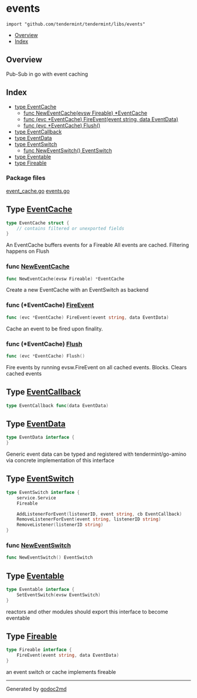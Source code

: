 # events

`import "github.com/tendermint/tendermint/libs/events"`

- [Overview](#pkg-overview)
- [Index](#pkg-index)

## Overview

Pub-Sub in go with event caching

## Index

- [type EventCache](#EventCache)
  - [func NewEventCache(evsw Fireable) \*EventCache](#NewEventCache)
  - [func (evc \*EventCache) FireEvent(event string, data EventData)](#EventCache.FireEvent)
  - [func (evc \*EventCache) Flush()](#EventCache.Flush)
- [type EventCallback](#EventCallback)
- [type EventData](#EventData)
- [type EventSwitch](#EventSwitch)
  - [func NewEventSwitch() EventSwitch](#NewEventSwitch)
- [type Eventable](#Eventable)
- [type Fireable](#Fireable)

### Package files

[event_cache.go](/src/github.com/tendermint/tendermint/libs/events/event_cache.go)
[events.go](/src/github.com/tendermint/tendermint/libs/events/events.go)

## Type [EventCache](/src/target/event_cache.go?s=116:179#L5)

```go
type EventCache struct {
    // contains filtered or unexported fields
}
```

An EventCache buffers events for a Fireable All events are cached. Filtering
happens on Flush

### func [NewEventCache](/src/target/event_cache.go?s=239:284#L11)

```go
func NewEventCache(evsw Fireable) *EventCache
```

Create a new EventCache with an EventSwitch as backend

### func (\*EventCache) [FireEvent](/src/target/event_cache.go?s=449:511#L24)

```go
func (evc *EventCache) FireEvent(event string, data EventData)
```

Cache an event to be fired upon finality.

### func (\*EventCache) [Flush](/src/target/event_cache.go?s=735:765#L31)

```go
func (evc *EventCache) Flush()
```

Fire events by running evsw.FireEvent on all cached events. Blocks. Clears
cached events

## Type [EventCallback](/src/target/events.go?s=4201:4240#L185)

```go
type EventCallback func(data EventData)
```

## Type [EventData](/src/target/events.go?s=243:294#L14)

```go
type EventData interface {
}
```

Generic event data can be typed and registered with tendermint/go-amino via
concrete implementation of this interface

## Type [EventSwitch](/src/target/events.go?s=560:771#L29)

```go
type EventSwitch interface {
    service.Service
    Fireable

    AddListenerForEvent(listenerID, event string, cb EventCallback)
    RemoveListenerForEvent(event string, listenerID string)
    RemoveListener(listenerID string)
}
```

### func [NewEventSwitch](/src/target/events.go?s=917:950#L46)

```go
func NewEventSwitch() EventSwitch
```

## Type [Eventable](/src/target/events.go?s=378:440#L20)

```go
type Eventable interface {
    SetEventSwitch(evsw EventSwitch)
}
```

reactors and other modules should export this interface to become eventable

## Type [Fireable](/src/target/events.go?s=490:558#L25)

```go
type Fireable interface {
    FireEvent(event string, data EventData)
}
```

an event switch or cache implements fireable

***

Generated by [godoc2md](http://godoc.org/github.com/davecheney/godoc2md)
